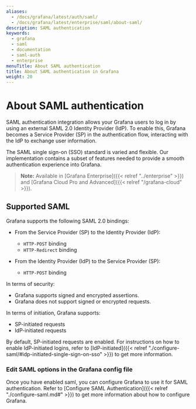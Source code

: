 ```yaml
---
aliases:
  - /docs/grafana/latest/auth/saml/
  - /docs/grafana/latest/enterprise/saml/about-saml/
description: SAML authentication
keywords:
  - grafana
  - saml
  - documentation
  - saml-auth
  - enterprise
menuTitle: About SAML authentication
title: About SAML authentication in Grafana
weight: 20
---
```


# About SAML authentication

SAML authentication integration allows your Grafana users to log in by using an external SAML 2.0 Identity Provider (IdP). To enable this, Grafana becomes a Service Provider (SP) in the authentication flow, interacting with the IdP to exchange user information.

The SAML single sign-on (SSO) standard is varied and flexible. Our implementation contains a subset of features needed to provide a smooth authentication experience into Grafana.

> **Note:** Available in [Grafana Enterprise]({{< relref "../enterprise" >}}) and [Grafana Cloud Pro and Advanced]({{< relref "/grafana-cloud" >}}).

## Supported SAML

Grafana supports the following SAML 2.0 bindings:

- From the Service Provider (SP) to the Identity Provider (IdP):

  - `HTTP-POST` binding
  - `HTTP-Redirect` binding

- From the Identity Provider (IdP) to the Service Provider (SP):
  - `HTTP-POST` binding

In terms of security:

- Grafana supports signed and encrypted assertions.
- Grafana does not support signed or encrypted requests.

In terms of initiation, Grafana supports:

- SP-initiated requests
- IdP-initiated requests

By default, SP-initiated requests are enabled. For instructions on how to enable IdP-initiated logins, refer to [IdP-initiated]({{< relref "./configure-saml/#idp-initiated-single-sign-on-sso" >}}) to get more information.

### Edit SAML options in the Grafana config file

Once you have enabled saml, you can configure Grafana to use it for SAML authentication. Refer to [Configure SAML Authentication]({{< relref "./configure-saml.md#" >}}) to get more information about how to configure Grafana.
